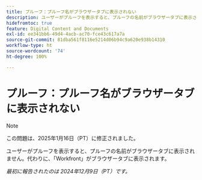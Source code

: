 ```yaml
---
title: プルーフ：プルーフ名がブラウザータブに表示されない
description: ユーザーがプルーフを表示すると、プルーフの名前がブラウザータブに表示されません。代わりに、Workfront がブラウザータブに表示されます。
hidefromtoc: true
feature: Digital Content and Documents
exl-id: ee341bb6-49d4-4acb-ac70-fce43c617a7a
source-git-commit: 81dba561f8116e5214d06b94c9a620e938b14310
workflow-type: ht
source-wordcount: '74'
ht-degree: 100%

---
```


# プルーフ：プルーフ名がブラウザータブに表示されない

>[!NOTE]
>
>この問題は、2025年1月16日（PT）に修正されました。

ユーザーがプルーフを表示すると、プルーフの名前がブラウザータブに表示されません。代わりに、「Workfront」がブラウザータブに表示されます。

_最初に報告されたのは 2024年12月9日（PT）です。_

